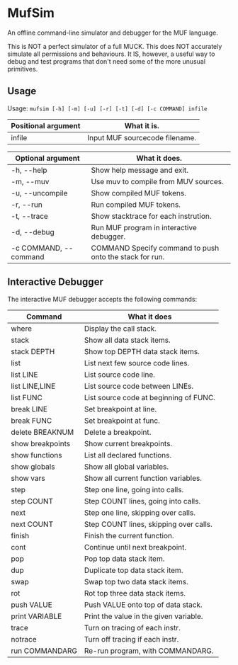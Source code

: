 # MufSim
An offline command-line simulator and debugger for the MUF language.

This is NOT a perfect simulator of a full MUCK.
This does NOT accurately simulate all permissions and behaviours.
It IS, however, a useful way to debug and test programs that don't
need some of the more unusual primitives.


## Usage
Usage: `mufsim [-h] [-m] [-u] [-r] [-t] [-d] [-c COMMAND] infile`

Positional argument   | What it is.
----------------------|-----------------------------------------------
infile                | Input MUF sourcecode filename.

Optional argument     | What it does.
----------------------|-----------------------------------------------
-h, --help            | Show help message and exit.
-m, --muv             | Use muv to compile from MUV sources.
-u, --uncompile       | Show compiled MUF tokens.
-r, --run             | Run compiled MUF tokens.
-t, --trace           | Show stacktrace for each instrution.
-d, --debug           | Run MUF program in interactive debugger.
-c COMMAND, --command | COMMAND Specify command to push onto the stack for run.


## Interactive Debugger
The interactive MUF debugger accepts the following commands:

Command               | What it does
----------------------|--------------------------------------------
where                 | Display the call stack.
stack                 | Show all data stack items.
stack DEPTH           | Show top DEPTH data stack items.
list                  | List next few source code lines.
list LINE             | List source code line.
list LINE,LINE        | List source code between LINEs.
list FUNC             | List source code at beginning of FUNC.
break LINE            | Set breakpoint at line.
break FUNC            | Set breakpoint at func.
delete BREAKNUM       | Delete a breakpoint.
show breakpoints      | Show current breakpoints.
show functions        | List all declared functions.
show globals          | Show all global variables.
show vars             | Show all current function variables.
step                  | Step one line, going into calls.
step COUNT            | Step COUNT lines, going into calls.
next                  | Step one line, skipping over calls.
next COUNT            | Step COUNT lines, skipping over calls.
finish                | Finish the current function.
cont                  | Continue until next breakpoint.
pop                   | Pop top data stack item.
dup                   | Duplicate top data stack item.
swap                  | Swap top two data stack items.
rot                   | Rot top three data stack items.
push VALUE            | Push VALUE onto top of data stack.
print VARIABLE        | Print the value in the given variable.
trace                 | Turn on tracing of each instr.
notrace               | Turn off tracing if each instr.
run COMMANDARG        | Re-run program, with COMMANDARG.

